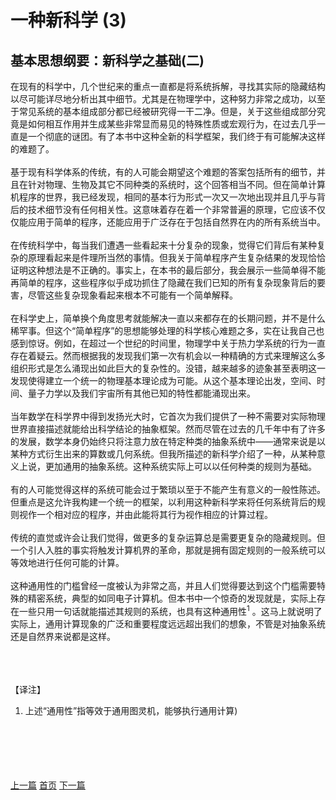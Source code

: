# 一种新科学 (3)
## 基本思想纲要：新科学之基础(二)
在现有的科学中，几个世纪来的重点一直都是将系统拆解，寻找其实际的隐藏结构以尽可能详尽地分析出其中细节。尤其是在物理学中，这种努力非常之成功，以至于常见系统的基本组成部分都已经被研究得一干二净。但是，关于这些组成部分究竟是如何相互作用并生成某些非常显而易见的特殊性质或宏观行为，在过去几乎一直是一个彻底的谜团。有了本书中这种全新的科学框架，我们终于有可能解决这样的难题了。
<br><br>
基于现有科学体系的传统，有的人可能会期望这个难题的答案包括所有的细节，并且在针对物理、生物及其它不同种类的系统时，这个回答相当不同。但在简单计算机程序的世界，我已经发现，相同的基本行为形式一次又一次地出现并且几乎与背后的技术细节没有任何相关性。这意味着存在着一个非常普遍的原理，它应该不仅仅能应用于简单的程序，还能应用于广泛存在于包括自然界在内的所有系统当中。
<br><br>
在传统科学中，每当我们遭遇一些看起来十分复杂的现象，觉得它们背后有某种复杂的原理看起来是件理所当然的事情。但我关于简单程序产生复杂结果的发现恰恰证明这种想法是不正确的。事实上，在本书的最后部分，我会展示一些简单得不能再简单的程序，这些程序似乎成功抓住了隐藏在我们已知的所有复杂现象背后的要害，尽管这些复杂现象看起来根本不可能有一个简单解释。
<br><br>
在科学史上，简单换个角度思考就能解决一直以来都存在的长期问题，并不是什么稀罕事。但这个“简单程序”的思想能够处理的科学核心难题之多，实在让我自己也感到惊讶。例如，在超过一个世纪的时间里，物理学中关于热力学系统的行为一直存在着疑云。然而根据我的发现我们第一次有机会以一种精确的方式来理解这么多组织形式是怎么涌现出如此巨大的复杂性的。没错，越来越多的迹象甚至表明这一发现使得建立一个统一的物理基本理论成为可能。从这个基本理论出发，空间、时间、量子力学以及我们宇宙所有其他已知的特性都能涌现出来。
<br><br>
当年数学在科学界中得到发扬光大时，它首次为我们提供了一种不需要对实际物理世界直接描述就能给出科学结论的抽象框架。然而尽管在过去的几千年中有了许多的发展，数学本身仍始终只将注意力放在特定种类的抽象系统中——通常来说是以某种方式衍生出来的算数或几何系统。但我所描述的新科学介绍了一种，从某种意义上说，更加通用的抽象系统。这种系统实际上可以以任何种类的规则为基础。
<br><br>
有的人可能觉得这样的系统可能会过于繁琐以至于不能产生有意义的一般性陈述。但重点是这允许我构建一个统一的框架，以利用这种新科学来将任何系统背后的规则视作一个相对应的程序，并由此能将其行为视作相应的计算过程。
<br><br>
传统的直觉或许会让我们觉得，做更多的复杂运算总是需要更复杂的隐藏规则。但一个引人入胜的事实将触发计算机界的革命，那就是拥有固定规则的一般系统可以等效地进行任何可能的计算。
<br><br>
这种通用性的门槛曾经一度被认为非常之高，并且人们觉得要达到这个门槛需要特殊的精密系统，典型的如同电子计算机。但本书中一个惊奇的发现就是，实际上存在一些只用一句话就能描述其规则的系统，也具有这种通用性<sup>1</sup> 。这马上就说明了实际上，通用计算现象的广泛和重要程度远远超出我们的想象，不管是对抽象系统还是自然界来说都是这样。
<br><br><br><br>

【译注】  
1. 上述“通用性”指等效于通用图灵机，能够执行通用计算)  
<br><br><br><br><br>  


<a style="text-align: left" href=./0002.md>上一篇</a>
<a style="text-align: center" href=../../index.md>首页</a>
<a style="text-align: right" href=./0004.md>下一篇</a>